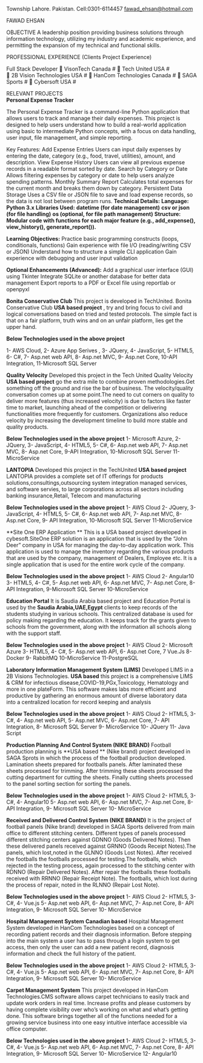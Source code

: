 Township
Lahore. Pakistan.	Cell:0301-6114457 
fawad_ehsan@hotmail.com


FAWAD EHSAN

OBJECTIVE	A leadership position providing business solutions through information technology, utilizing my industry and academic experience, and permitting the expansion of my technical and functional skills.

PROFESSIONAL EXPERIENCE	(Clients Project Experience)

Full Stack Developer
 VisonTech Canada #
	Tech United USA #                             
	2B Vision Technologies  USA #
 HanCom Technologies Canada #
 SAGA Sports # 
 Cybersoft USA #

RELEVANT PROJECTS	
**Personal Expense Tracker**

The Personal Expense Tracker is a command-line Python application that allows users to track and manage their daily expenses. This project is designed to help users understand how to build a real-world application using basic to intermediate Python concepts, with a focus on data handling, user input, file management, and simple reporting.

Key Features:
Add Expense Entries
Users can input daily expenses by entering the date, category (e.g., food, travel, utilities), amount, and description.
View Expense History
Users can view all previous expense records in a readable format sorted by date.
Search by Category or Date
Allows filtering expenses by category or date to help users analyze spending patterns.
Monthly Summary Report
Calculates total expenses for the current month and breaks them down by category.
Persistent Data Storage
Uses a CSV file or JSON file to save and load expense records, so the data is not lost between program runs.
**Technical Details:**
**Language: Python 3.x**
**Libraries Used:**
**datetime (for date management)**
**csv or json (for file handling)**
**os (optional, for file path management)**
**Structure: Modular code with functions for each major feature (e.g., add_expense(), view_history(), generate_report()).**

**Learning Objectives:**
Practice basic programming constructs (loops, conditionals, functions)
Gain experience with file I/O (reading/writing CSV or JSON)
Understand how to structure a simple CLI application
Gain experience with debugging and user input validation

**Optional Enhancements (Advanced):**
Add a graphical user interface (GUI) using Tkinter
Integrate SQLite or another database for better data management
Export reports to a PDF or Excel file using reportlab or openpyxl


**Bonita Conservative Club**
This project is developed  in TechUnited. Bonita Conservative Club **USA based project** , try and bring focus to civil and logical conversations based on
tried and tested protocols. The simple fact is that on a fair platform, truth wins and on an unfair platform, lies get the upper hand.

**Below Technologies used in the above project**

1- AWS Cloud, 
2- Azure App Serives ,
3- JQuery,
4- JavaScript,
5- HTML5,
6- C#,
7- Asp.net web API,
8- Asp.net MVC,
9- Asp.net Core,
10-API Integration, 
11-Microsoft SQL Server

**Quality Velocity**
Developed this project in the Tech United Quality Velocity **USA based project** go the extra mile to combine proven methodologies.Get something off the ground and rise the bar of business.
The velocity/quality conversation comes up at some point.The need to cut corners on quality to deliver more features (thus increased velocity) is due to factors like faster time to market, launching ahead of the competition or delivering functionalities more frequently for customers. Organizations also reduce velocity by increasing the development timeline to build more stable and quality products.

**Below Technologies used in the above project**
1- Microsoft Azure,
2- JQuery,
3- JavaScript,
4- HTML5,
5- C#,
6- Asp.net web API,
7- Asp.net MVC,
8- Asp.net Core,
9-API Integration, 
10-Microsoft SQL Server
11- MicroService

**LANTOPIA**
Developed this project in the TechUnited **USA based project** LANTOPIA provides a complete set of IT offerings for products solutions,consultings,outsourcing system integration managed services, and software servies, to large corporations across all sectors including banking insurance,Retail, Telecom and manufacturing

**Below Technologies used in the above project**
1- AWS Cloud
2- JQuery,
3- JavaScript,
4- HTML5,
5- C#,
6- Asp.net web API,
7- Asp.net MVC,
8- Asp.net Core,
9- API Integration, 
10-Microsoft SQL Server
11-MicroService

**Site One ERP Application **
This is a USA based project developed in cybesoft.SiteOne ERP solution is an application that is used by the “John Deer” company in USA for managing the day-to-day application work. 
This application is used to manage the inventory regarding the various products that are used by the company, management of Dealers, Employee etc. 
It is a single application that is used for the entire work cycle of the company.

**Below Technologies used in the above project**
1- AWS Cloud
2- Angular10
3- HTML5,
4- C#,
5- Asp.net web API,
6- Asp.net MVC,
7- Asp.net Core,
8- API Integration, 
9-Microsoft SQL Server
10-MicroService

**Education Portal**
It is  Saudia Arabia  based project and Education Portal is used by the **Saudia Arabia,UAE,Egypt**  clients to keep records of the students studying in various schools. 
This centralized database is used for policy making regarding the education. It keeps track for the grants given to schools from the government, along with 
the information all schools along with the support staff.

**Below Technologies used in the above project**
1- AWS Cloud
2- Microsoft Azure
3- HTML5,
4- C#,
5- Asp.net web API,
6- Asp.net Core,
7 Vue.Js
8- Docker
9- RabbitMQ
10-MicroService
11-PostgreSQL

**Laboratory Information Management System (LIMS)** 
Developed LIMS in a 2B Visions Technologies. **USA based** this project is a comprehensive LIMS & CRM for infectious disease,COVID-19,PGx,Toxicology,
Hematology and more in one plateForm. This software makes labs more efficient and productive by gathering an enormous amount of diverse 
laboratory data into a centralized location for record keeping and analysis

**Below Technologies used in the above project**
1- AWS Cloud
2- HTML5,
3- C#,
4- Asp.net web API,
5- Asp.net MVC,
6- Asp.net Core,
7- API Integration, 
8- Microsoft SQL Server
9- MicroService
10- JQuery
11- Java Script

**Production Planning And Control System (NIKE BRAND)**
Football production planning is **USA based ** (Nike brand) project developed in SAGA Sprots in which the process of the football production developed.
Lamination sheets prepared for footballs panels. After laminated  these sheets processed for trimming. After trimming these sheets processed the 
cutting department for cutting the sheets. Finally cutting sheets processed to the panel sorting section for sorting the panels.

**Below Technologies used in the above project**
1- AWS Cloud
2- HTML5,
3- C#,
4- Angular10
5- Asp.net web API,
6- Asp.net MVC,
7- Asp.net Core,
8- API Integration, 
9- Microsoft SQL Server
10- MicroService

**Received and Delivered Control System (NIKE BRAND)**
It is the project of football panels (Nike brand) developed in SAGA Sports delivered from main office to different stitching centers. 
Different types of panels processed different stitching centers against GDNNO (Goods Delivered Notes). Then these delivered panels 
received against GRNNO (Goods Receipt Notes).The panels, which lost,noted in the GLNNO (Goods Lost Notes). After received the footballs 
the footballs processed for testing.The footballs, which rejected in the testing process,  again processed to the stitching center with 
RDNNO (Repair Delivered Notes). After repair the footballs these footballs received with RRNNO (Repair Receipt Note). The footballs, 
which lost during the process of repair, noted in the RLNNO (Repair Lost Note).

**Below Technologies used in the above project**
1- AWS Cloud
2- HTML5,
3- C#,
4- Vue.js
5- Asp.net web API,
6- Asp.net MVC,
7- Asp.net Core,
8- API Integration, 
9- Microsoft SQL Server
10- MicroService

**Hospital Management System**
**Canadian based** Hospital Management System developed in HanCom Technologies based on a concept of recording patient records and their 
diagnosis information. Before stepping into the main system a user has to pass through a login system to get access, then only the 
user can add a new patient record, diagnosis information and check the full history of the patient.

**Below Technologies used in the above project**
1- AWS Cloud
2- HTML5,
3- C#,
4- Vue.js
5- Asp.net web API,
6- Asp.net MVC,
7- Asp.net Core,
8- API Integration, 
9- Microsoft SQL Server
10- MicroService

**Carpet Management System**
This project developed in HanCom Technologies.CMS software allows carpet technicians to easily track and update work orders in real time. 
Increase profits and please customers by having complete visibility over who’s working on what and what’s getting done. This software brings 
together all of the functions needed for a growing service business into one easy intuitive interface accessible via office computer.

**Below Technologies used in the above project**
1- AWS Cloud
2- HTML5,
3- C#,
4- Vue.js
5- Asp.net web API,
6- Asp.net MVC,
7- Asp.net Core,
8- API Integration, 
9- Microsoft SQL Server
10- MicroService
12- Angular10


